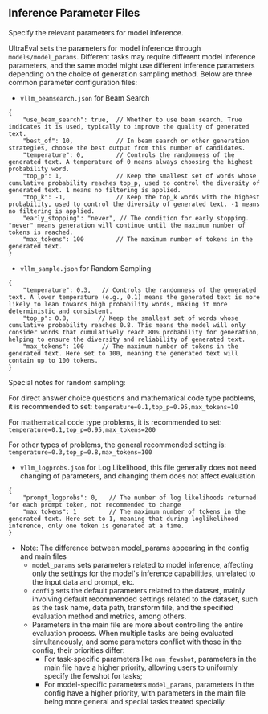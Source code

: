 ## Inference Parameter Files

Specify the relevant parameters for model inference.

UltraEval sets the parameters for model inference through `models/model_params`. Different tasks may require different model inference parameters, and the same model might use different inference parameters depending on the choice of generation sampling method. Below are three common parameter configuration files:

- `vllm_beamsearch.json` for Beam Search

```
{
    "use_beam_search": true,  // Whether to use beam search. True indicates it is used, typically to improve the quality of generated text.
    "best_of": 10,            // In beam search or other generation strategies, choose the best output from this number of candidates.
    "temperature": 0,         // Controls the randomness of the generated text. A temperature of 0 means always choosing the highest probability word.
    "top_p": 1,               // Keep the smallest set of words whose cumulative probability reaches top_p, used to control the diversity of generated text. 1 means no filtering is applied.
    "top_k": -1,              // Keep the top_k words with the highest probability, used to control the diversity of generated text. -1 means no filtering is applied.
    "early_stopping": "never", // The condition for early stopping. "never" means generation will continue until the maximum number of tokens is reached.
    "max_tokens": 100         // The maximum number of tokens in the generated text.
}
```

- `vllm_sample.json` for Random Sampling

```
{
    "temperature": 0.3,   // Controls the randomness of the generated text. A lower temperature (e.g., 0.1) means the generated text is more likely to lean towards high probability words, making it more deterministic and consistent.
    "top_p": 0.8,        // Keep the smallest set of words whose cumulative probability reaches 0.8. This means the model will only consider words that cumulatively reach 80% probability for generation, helping to ensure the diversity and reliability of generated text.
    "max_tokens": 100     // The maximum number of tokens in the generated text. Here set to 100, meaning the generated text will contain up to 100 tokens.
}
```

Special notes for random sampling:
    
 For direct answer choice questions and mathematical code type problems, it is recommended to set: `temperature=0.1,top_p=0.95,max_tokens=10`
    
 For mathematical code type problems, it is recommended to set: `temperature=0.1,top_p=0.95,max_tokens=200`
    
 For other types of problems, the general recommended setting is: `temperature=0.3,top_p=0.8,max_tokens=100`

- `vllm_logprobs.json` for Log Likelihood, this file generally does not need changing of parameters, and changing them does not affect evaluation

```
{
    "prompt_logprobs": 0,   // The number of log likelihoods returned for each prompt token, not recommended to change
    "max_tokens": 1         // The maximum number of tokens in the generated text. Here set to 1, meaning that during loglikelihood inference, only one token is generated at a time.
}
```

- Note: The difference between model_params appearing in the config and main files
  - `model_params` sets parameters related to model inference, affecting only the settings for the model's inference capabilities, unrelated to the input data and prompt, etc.
  - `config` sets the default parameters related to the dataset, mainly involving default recommended settings related to the dataset, such as the task name, data path, transform file, and the specified evaluation method and metrics, among others.
  - Parameters in the main file are more about controlling the entire evaluation process. When multiple tasks are being evaluated simultaneously, and some parameters conflict with those in the config, their priorities differ:
    - For task-specific parameters like `num_fewshot`, parameters in the main file have a higher priority, allowing users to uniformly specify the fewshot for tasks;
    - For model-specific parameters `model_params`, parameters in the config have a higher priority, with parameters in the main file being more general and special tasks treated specially.